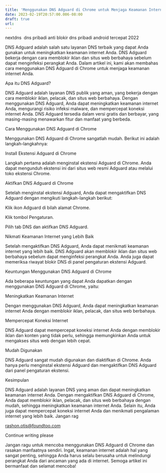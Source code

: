 ```yaml
---
title: 'Menggunakan DNS Adguard di Chrome untuk Menjaga Keamanan Internet Anda'
date: 2023-02-19T20:57:00.006-08:00
draft: true
url: 
---
```


nextdns  dns pribadi anti blokir dns pribadi android tercepat 2022 

  

DNS Adguard adalah salah satu layanan DNS terbaik yang dapat Anda gunakan untuk meningkatkan keamanan internet Anda. DNS Adguard bekerja dengan cara memblokir iklan dan situs web berbahaya sebelum dapat menginfeksi perangkat Anda. Dalam artikel ini, kami akan membahas cara menggunakan DNS Adguard di Chrome untuk menjaga keamanan internet Anda.

  

Apa itu DNS Adguard?

  

DNS Adguard adalah layanan DNS publik yang aman, yang bekerja dengan cara memblokir iklan, pelacak, dan situs web berbahaya. Dengan menggunakan DNS Adguard, Anda dapat meningkatkan keamanan internet Anda, mengurangi risiko infeksi malware, dan mempercepat koneksi internet Anda. DNS Adguard tersedia dalam versi gratis dan berbayar, yang masing-masing menawarkan fitur dan manfaat yang berbeda.

  

Cara Menggunakan DNS Adguard di Chrome

  

Menggunakan DNS Adguard di Chrome sangatlah mudah. Berikut ini adalah langkah-langkahnya:

  

Install Ekstensi Adguard di Chrome

Langkah pertama adalah menginstal ekstensi Adguard di Chrome. Anda dapat mengunduh ekstensi ini dari situs web resmi Adguard atau melalui toko ekstensi Chrome.

  

Aktifkan DNS Adguard di Chrome

Setelah menginstal ekstensi Adguard, Anda dapat mengaktifkan DNS Adguard dengan mengikuti langkah-langkah berikut:

  

Klik ikon Adguard di bilah alamat Chrome.

Klik tombol Pengaturan.

Pilih tab DNS dan aktifkan DNS Adguard.

Nikmati Keamanan Internet yang Lebih Baik

Setelah mengaktifkan DNS Adguard, Anda dapat menikmati keamanan internet yang lebih baik. DNS Adguard akan memblokir iklan dan situs web berbahaya sebelum dapat menginfeksi perangkat Anda. Anda juga dapat memeriksa riwayat blokir DNS di panel pengaturan ekstensi Adguard.

  

Keuntungan Menggunakan DNS Adguard di Chrome

  

Ada beberapa keuntungan yang dapat Anda dapatkan dengan menggunakan DNS Adguard di Chrome, yaitu:

  

Meningkatkan Keamanan Internet

Dengan menggunakan DNS Adguard, Anda dapat meningkatkan keamanan internet Anda dengan memblokir iklan, pelacak, dan situs web berbahaya.

  

Mempercepat Koneksi Internet

DNS Adguard dapat mempercepat koneksi internet Anda dengan memblokir iklan dan konten yang tidak perlu, sehingga memungkinkan Anda untuk mengakses situs web dengan lebih cepat.

  

Mudah Digunakan

DNS Adguard sangat mudah digunakan dan diaktifkan di Chrome. Anda hanya perlu menginstal ekstensi Adguard dan mengaktifkan DNS Adguard dari panel pengaturan ekstensi.

  

Kesimpulan

  

DNS Adguard adalah layanan DNS yang aman dan dapat meningkatkan keamanan internet Anda. Dengan mengaktifkan DNS Adguard di Chrome, Anda dapat memblokir iklan, pelacak, dan situs web berbahaya dengan mudah, sehingga meningkatkan keamanan internet Anda. Selain itu, Anda juga dapat mempercepat koneksi internet Anda dan menikmati pengalaman internet yang lebih baik. Jangan rag

  

  

  

  

rashon.otis@foundtoo.com

Continue writing please

Jangan ragu untuk mencoba menggunakan DNS Adguard di Chrome dan rasakan manfaatnya sendiri. Ingat, keamanan internet adalah hal yang sangat penting, sehingga Anda harus selalu berusaha untuk melindungi perangkat Anda dari ancaman yang ada di internet. Semoga artikel ini bermanfaat dan selamat mencoba!